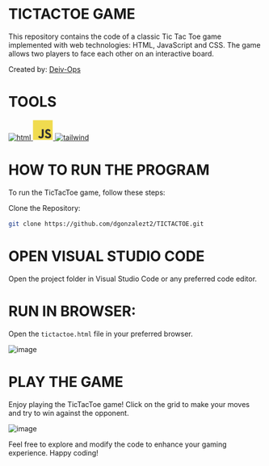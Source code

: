 # TICTACTOE GAME

This repository contains the code of a classic Tic Tac Toe game implemented with web technologies: HTML, JavaScript and CSS. The game allows two players to face each other on an interactive board.

Created by: [Deiv-Ops](https://github.com/dgonzalezt2)

# TOOLS

<div>
     <p align="left">
<a href="https://html.com/" target="_blank" rel="noreferrer">
<img src="https://camo.githubusercontent.com/f2ce4039c99cf35adde738583ab0fbcd60eaafccf1e949884bda91d0b5c819ce/68747470733a2f2f63646e2e6a7364656c6976722e6e65742f67682f64657669636f6e732f64657669636f6e2f69636f6e732f68746d6c352f68746d6c352d6f726967696e616c2e737667" alt="html" width="40" height="40"/> </a>

<a href="https://developer.mozilla.org/en-US/docs/Web/JavaScript" target="_blank" rel="noreferrer">
<img src="https://raw.githubusercontent.com/devicons/devicon/master/icons/javascript/javascript-original.svg" alt="javascript" width="40" height="40"/> </a> <a href="https://tailwindcss.com/" target="_blank" rel="noreferrer"> <img src="https://camo.githubusercontent.com/0da944f181647261c840e34b20ed7e3ca44ddc150869c6ea550cf98d06c81a37/68747470733a2f2f63646e2e6a7364656c6976722e6e65742f67682f64657669636f6e732f64657669636f6e2f69636f6e732f637373332f637373332d6f726967696e616c2e737667" alt="tailwind" width="40" height="40"/> </a>

</div>


# HOW TO RUN THE PROGRAM
To run the TicTacToe game, follow these steps:

Clone the Repository:
```bash 
git clone https://github.com/dgonzalezt2/TICTACTOE.git
```

# OPEN VISUAL STUDIO CODE
Open the project folder in Visual Studio Code or any preferred code editor.

# RUN IN BROWSER:
Open the ```tictactoe.html``` file in your preferred browser.

![image](https://github.com/dgonzalezt2/TICTACTOE/assets/81880494/9dbd7805-cfca-47b6-bf38-c2b0761ce1e4)

# PLAY THE GAME

Enjoy playing the TicTacToe game! Click on the grid to make your moves and try to win against the opponent.

![image](https://github.com/dgonzalezt2/TICTACTOE/assets/81880494/cd1f2895-92e4-44f0-8d19-da9d86253983)

Feel free to explore and modify the code to enhance your gaming experience. Happy coding!
